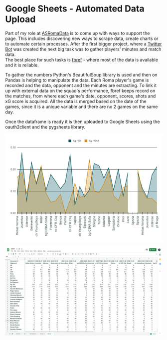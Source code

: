 # Google Sheets - Automated Data Upload

Part of my role at [ASRomaData](https://twitter.com/ASRomaData) is to come up with ways to support the page. This includes discovering new ways to scrape data, create charts or to automate certain processes. After the first bigger project, where a [Twitter Bot](https://github.com/ttothuk-proj/tweepy_match_summary) was created the next big task was to gather players' minutes and match data.  
The best place for such tasks is [fbref](https://fbref.com/en/squads/cf74a709/Roma-Stats) - where most of the data is available and it is reliable. 

To gather the numbers Python's BeautifulSoup library is used and then on Pandas is helping to manipulate the data. Each Roma player's game is recorded and the data, opponent and the minutes are extracting. To link it up with external data on the squad's performance, fbref keeps record on the matches, from where each game's date, opponent, scores, shots and xG score is acquired. All the data is merged based on the date of the games, since it is a unique variable and there are no 2 games on the same day.  

Once the dataframe is ready it is then uploaded to Google Sheets using the oauth2client and the pygsheets library.

![](chart.png)

![](gsheets.png)
